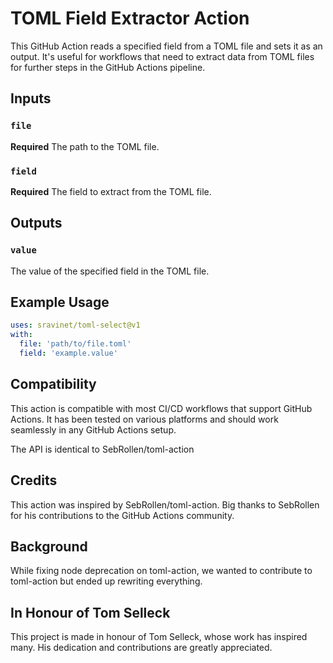# TOML Field Extractor Action

This GitHub Action reads a specified field from a TOML file and sets it as an
output. It's useful for workflows that need to extract data from TOML files for
further steps in the GitHub Actions pipeline.

## Inputs

### `file`

**Required** The path to the TOML file.

### `field`

**Required** The field to extract from the TOML file.

## Outputs

### `value`

The value of the specified field in the TOML file.

## Example Usage

```yml
uses: sravinet/toml-select@v1
with:
  file: 'path/to/file.toml'
  field: 'example.value'
```

## Compatibility

This action is compatible with most CI/CD workflows that support GitHub
Actions. It has been tested on various platforms and should work seamlessly
in any GitHub Actions setup.

The API is identical to SebRollen/toml-action

## Credits

This action was inspired by SebRollen/toml-action. Big thanks to SebRollen
for his contributions to the GitHub Actions community. 

## Background

While fixing node deprecation on toml-action, we wanted to contribute to
toml-action but ended up rewriting everything.

## In Honour of Tom Selleck

This project is made in honour of Tom Selleck, whose work has inspired many.
His dedication and contributions are greatly appreciated.